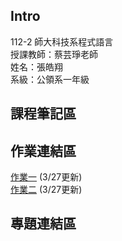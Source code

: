 ## Intro
112-2 師大科技系程式語言  
授課教師：蔡芸琤老師  
姓名：張皓翔  
系級：公領系一年級  
## 課程筆記區

## 作業連結區
[作業一](week3,4/hw-1.ipynb) (3/27更新)  
[作業二](week5,6/hw-2.ipynb) (3/27更新)

## 專題連結區

